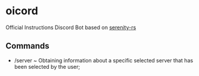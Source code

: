 # oicord
Official Instructions Discord Bot based on [serenity-rs](https://github.com/serenity-rs/serenity)

## Commands
- /server ~ Obtaining information about a specific selected server that has been selected by the user;